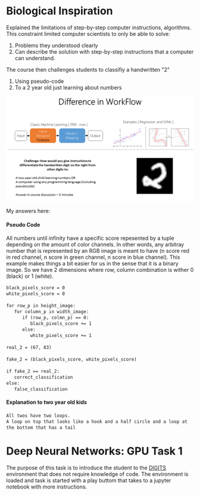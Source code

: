 # Biological Inspiration
Explained the limitations of step-by-step computer instructions, algorithms. 
This constraint limited computer scientists to only be able to solve:
1. Problems they understood clearly
2. Can describe the solution with step-by-step instructions that a computer can understand.

The course then challenges students to classifiy a handwritten "2"
1. Using pseudo-code
2. To a 2 year old just learning about numbers

![](../images/challenge.png)

My answers here:
#### Pseudo Code

All numbers until infinity have a specific score repesented by a tuple depending on the amount of color channels.
In other words, any arbitray number that is represented by an RGB image is meant to have (n score red in red channel, n score in green channel, n score in blue channel).
This example makes things a bit easier for us in the sense that it is a binary image.
So we have 2 dimensions where row, column combination is wither 0 (black) or 1 (white).

```stdin
black_pixels_score = 0
white_pixels_score = 0

for row_p in height_image:
   for column_p in width_image:
      if (row_p, colmn_p) == 0:
         black_pixels_score += 1
      else:
         white_pixels_score += 1

real_2 = (67, 83)

fake_2 = (black_pixels_score, white_pixels_score)

if fake_2 == real_2:
   correct_classification
else:
   false_classification

```

#### Explanation to two year old kids

```stdin
All twos have two loops. 
A loop on top that looks like a hook and a half circle and a loop at the bottom that has a tail
```

# Deep Neural Networks: GPU Task 1

The purpose of this task is to introduce the student to the [DIGITS](https://developer.nvidia.com/digits) environment that does not require knowledge of code.
The environment is loaded and task is started with a play buttom that takes to a jupyter notebook with more instructions.


